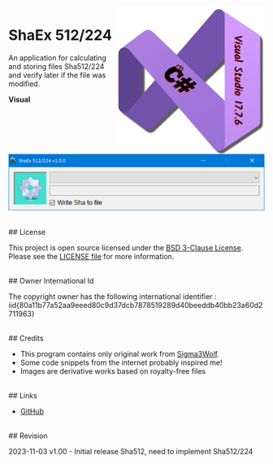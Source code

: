 <img src="/images/cSharp_17.7.6.png" align="right" height="290" />

# ShaEx 512/224

An application for calculating and storing files Sha512/224 and verify later if the file was modified.

**Visual**

![ShaEx output](images/visual.png)

<br />
## License

This project is open source licensed under the [BSD 3-Clause License](https://opensource.org/license/bsd-3-clause/).
Please see the [LICENSE file](/LICENSE.txt) for more information.

<br />
## Owner International Id

The copyright owner has the following international identifier :
iid{80a11b77a52aa9eeed80c9d37dcb7878519289d40beeddb40bb23a60d2711963}

<br />
## Credits

- This program contains only original work from [Sigma3Wolf](https://github.com/Sigma3Wolf).
- Some code snippets from the internet probably inspired me!
- Images are derivative works based on royalty-free files

<br />
## Links

- [GitHub](https://github.com/Sigma3Wolf/DesktopApp/)

<br />
## Revision

2023-11-03 v1.00 - Initial release Sha512, need to implement Sha512/224
&nbsp;
&nbsp;
